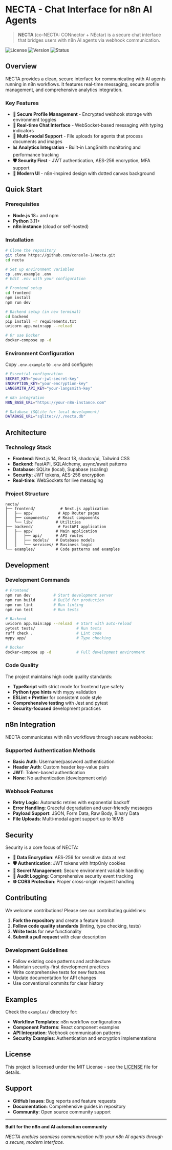 # NECTA - Chat Interface for n8n AI Agents

> **NECTA** (co-NECTA: CONnector + NEctar) is a secure chat interface that bridges users with n8n AI agents via webhook communication.

![License](https://img.shields.io/badge/license-MIT-blue.svg)
![Version](https://img.shields.io/badge/version-0.1.0-green.svg)
![Status](https://img.shields.io/badge/status-MVP%20Development-orange.svg)

## Overview

NECTA provides a clean, secure interface for communicating with AI agents running in n8n workflows. It features real-time messaging, secure profile management, and comprehensive analytics integration.

### Key Features

- **🔐 Secure Profile Management** - Encrypted webhook storage with environment toggles
- **💬 Real-time Chat Interface** - WebSocket-based messaging with typing indicators
- **📁 Multi-modal Support** - File uploads for agents that process documents and images
- **📊 Analytics Integration** - Built-in LangSmith monitoring and performance tracking
- **🛡️ Security First** - JWT authentication, AES-256 encryption, MFA support
- **🎨 Modern UI** - n8n-inspired design with dotted canvas background

## Quick Start

### Prerequisites

- **Node.js** 18+ and npm
- **Python** 3.11+
- **n8n instance** (cloud or self-hosted)

### Installation

```bash
# Clone the repository
git clone https://github.com/console-1/necta.git
cd necta

# Set up environment variables
cp .env.example .env
# Edit .env with your configuration

# Frontend setup
cd frontend
npm install
npm run dev

# Backend setup (in new terminal)
cd backend
pip install -r requirements.txt
uvicorn app.main:app --reload

# Or use Docker
docker-compose up -d
```

### Environment Configuration

Copy `.env.example` to `.env` and configure:

```bash
# Essential configuration
SECRET_KEY="your-jwt-secret-key"
ENCRYPTION_KEY="your-encryption-key"
LANGSMITH_API_KEY="your-langsmith-key"

# n8n integration
N8N_BASE_URL="https://your-n8n-instance.com"

# Database (SQLite for local development)
DATABASE_URL="sqlite:///./necta.db"
```

## Architecture

### Technology Stack

- **Frontend**: Next.js 14, React 18, shadcn/ui, Tailwind CSS
- **Backend**: FastAPI, SQLAlchemy, async/await patterns
- **Database**: SQLite (local), Supabase (scaling)
- **Security**: JWT tokens, AES-256 encryption
- **Real-time**: WebSockets for live messaging

### Project Structure

```
necta/
├── frontend/           # Next.js application
│   ├── app/           # App Router pages
│   ├── components/    # React components
│   └── lib/          # Utilities
├── backend/           # FastAPI application
│   ├── app/          # Main application
│   │   ├── api/      # API routes
│   │   ├── models/   # Database models
│   │   └── services/ # Business logic
└── examples/         # Code patterns and examples
```

## Development

### Development Commands

```bash
# Frontend
npm run dev          # Start development server
npm run build        # Build for production
npm run lint         # Run linting
npm run test         # Run tests

# Backend
uvicorn app.main:app --reload  # Start with auto-reload
pytest tests/                  # Run tests
ruff check .                   # Lint code
mypy app/                      # Type checking

# Docker
docker-compose up -d           # Full development environment
```

### Code Quality

The project maintains high code quality standards:

- **TypeScript** with strict mode for frontend type safety
- **Python type hints** with mypy validation
- **ESLint + Prettier** for consistent code style
- **Comprehensive testing** with Jest and pytest
- **Security-focused** development practices

## n8n Integration

NECTA communicates with n8n workflows through secure webhooks:

### Supported Authentication Methods

- **Basic Auth**: Username/password authentication
- **Header Auth**: Custom header key-value pairs
- **JWT**: Token-based authentication
- **None**: No authentication (development only)

### Webhook Features

- **Retry Logic**: Automatic retries with exponential backoff
- **Error Handling**: Graceful degradation and user-friendly messages
- **Payload Support**: JSON, Form Data, Raw Body, Binary Data
- **File Uploads**: Multi-modal agent support up to 16MB

## Security

Security is a core focus of NECTA:

- **🔐 Data Encryption**: AES-256 for sensitive data at rest
- **🛡️ Authentication**: JWT tokens with httpOnly cookies
- **🔑 Secret Management**: Secure environment variable handling
- **📝 Audit Logging**: Comprehensive security event tracking
- **🌐 CORS Protection**: Proper cross-origin request handling

## Contributing

We welcome contributions! Please see our contributing guidelines:

1. **Fork the repository** and create a feature branch
2. **Follow code quality standards** (linting, type checking, tests)
3. **Write tests** for new functionality
4. **Submit a pull request** with clear description

### Development Guidelines

- Follow existing code patterns and architecture
- Maintain security-first development practices
- Write comprehensive tests for new features
- Update documentation for API changes
- Use conventional commits for clear history

## Examples

Check the `examples/` directory for:

- **Workflow Templates**: n8n workflow configurations
- **Component Patterns**: React component examples
- **API Integration**: Webhook communication patterns
- **Security Examples**: Authentication and encryption implementations

## License

This project is licensed under the MIT License - see the [LICENSE](LICENSE) file for details.

## Support

- **GitHub Issues**: Bug reports and feature requests
- **Documentation**: Comprehensive guides in repository
- **Community**: Open source community support

---

**Built for the n8n and AI automation community**

*NECTA enables seamless communication with your n8n AI agents through a secure, modern interface.*